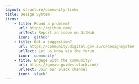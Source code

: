 ```yaml
---
layout: structure/community-links
title: Design System
items:
    - title: Found a problem?
      url: https://github.com/
      urlText: Report an issue on GitHub
      icon: 'github'
    - title: Got a suggestion?
      url: https://community.digital.gov.au/c/designsystem
      urlText: Let us know via the forum
      icon: 'community'
    - title: Engage with the community?
      url: https://govau-guides.slack.com/
      urlText: Join our Slack channel
      icon: 'slack'
---
```

